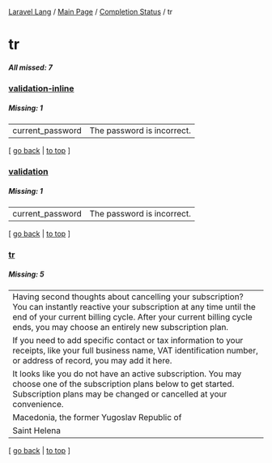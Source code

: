 [Laravel Lang](https://github.com/Laravel-Lang/lang) / [Main Page](../index.md) / [Completion Status](../status.md) / tr

# tr

##### All missed: 7


### [validation-inline](https://github.com/Laravel-Lang/lang/blob/master/locales/tr/validation-inline.php)

##### Missing: 1

<table >
<tr><td align="left" >
current_password
</td>
<td align="left" >
The password is incorrect.
</td>
</tr>

</table>


[ [go back](../status.md) | [to top](#) ]

### [validation](https://github.com/Laravel-Lang/lang/blob/master/locales/tr/validation.php)

##### Missing: 1

<table >
<tr><td align="left" >
current_password
</td>
<td align="left" >
The password is incorrect.
</td>
</tr>

</table>


[ [go back](../status.md) | [to top](#) ]

### [tr](https://github.com/Laravel-Lang/lang/blob/master/locales/tr/tr.json)

##### Missing: 5

<table >
<tr><td align="left" >
Having second thoughts about cancelling your subscription? You can instantly reactive your subscription at any time until the end of your current billing cycle. After your current billing cycle ends, you may choose an entirely new subscription plan.
</td>
</tr>
<tr><td align="left" >
If you need to add specific contact or tax information to your receipts, like your full business name, VAT identification number, or address of record, you may add it here.
</td>
</tr>
<tr><td align="left" >
It looks like you do not have an active subscription. You may choose one of the subscription plans below to get started. Subscription plans may be changed or cancelled at your convenience.
</td>
</tr>
<tr><td align="left" >
Macedonia, the former Yugoslav Republic of
</td>
</tr>
<tr><td align="left" >
Saint Helena
</td>
</tr>

</table>


[ [go back](../status.md) | [to top](#) ]

